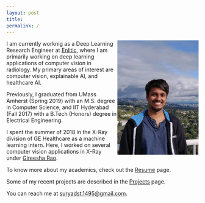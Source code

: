 ```yaml
---
layout: post
title:  
permalink: /
---
```


<img style="float" align="right" width="213" height="300" src="images/profile-pic.jpg">

I am currently worknig as a Deep Learning Research Engineer at [Enlitic](https://www.enlitic.com/), where I am primarily working on deep learning applications of computer vision in radiology. My primary areas of interest are computer vision, explainable AI, and healthcare AI.

Previously, I graduated from UMass Amherst (Spring 2019) with an M.S. degree in Computer Science, and IIT Hyderabad (Fall 2017) with a B.Tech (Honors) degree in Electrical Engineering.

I spent the summer of 2018 in the X-Ray division of GE Healthcare as a machine learning intern. Here, I worked on several computer vision applications in X-Ray under [Gireesha Rao](https://www.linkedin.com/in/gireesha-rao-05831a2).  

To know more about my academics, check out the [Resume](https://suryatejadev.github.io/resume/) page. 

Some of my recent projects are described in the [Projects](https://suryatejadev.github.io/projects/) page.  

You can reach me at [suryadst.1495@gmail.com](mailto:suryadst.1495@gmail.com).
